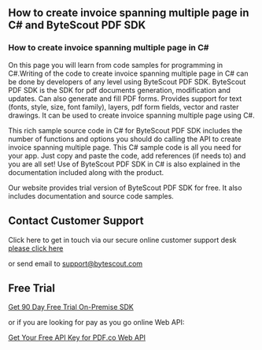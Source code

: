 ## How to create invoice spanning multiple page in C# and ByteScout PDF SDK

### How to create invoice spanning multiple page in C#

On this page you will learn from code samples for programming in C#.Writing of the code to create invoice spanning multiple page in C# can be done by developers of any level using ByteScout PDF SDK. ByteScout PDF SDK is the SDK for pdf documents generation, modification and updates. Can also generate and fill PDF forms. Provides support for text (fonts, style, size, font family), layers, pdf form fields, vector and raster drawings. It can be used to create invoice spanning multiple page using C#.

This rich sample source code in C# for ByteScout PDF SDK includes the number of functions and options you should do calling the API to create invoice spanning multiple page. This C# sample code is all you need for your app. Just copy and paste the code, add references (if needs to) and you are all set! Use of ByteScout PDF SDK in C# is also explained in the documentation included along with the product.

Our website provides trial version of ByteScout PDF SDK for free. It also includes documentation and source code samples.

## Contact Customer Support

Click here to get in touch via our secure online customer support desk [please click here](https://bytescout.zendesk.com/hc/en-us/requests/new?subject=ByteScout%20PDF%20SDK%20Question)

or send email to [support@bytescout.com](mailto:support@bytescout.com?subject=ByteScout%20PDF%20SDK%20Question) 

## Free Trial

[Get 90 Day Free Trial On-Premise SDK](https://bytescout.com/download/web-installer?utm_source=github-readme)

or if you are looking for pay as you go online Web API:

[Get Your Free API Key for PDF.co Web API](https://pdf.co/documentation/api?utm_source=github-readme)